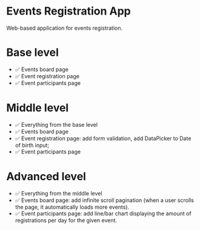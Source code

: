 # Events Registration App

Web-based application for events registration.

# Base level

- ✅ Events board page
- ✅ Event registration page
- ✅ Event participants page

# Middle level

- ✅ Everything from the base level
- ✅ Events board page
- ✅ Event registration page: add form validation, add DataPicker to Date of birth input;
- ✅ Event participants page

# Advanced level

- ✅ Everything from the middle level
- ✅ Events board page: add infinite scroll pagination (when a user scrolls the page, it
  automatically loads more events).
- ✅ Event participants page: add line/bar chart displaying the amount of registrations per day for the given event.
